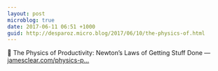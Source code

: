 ```yaml
---
layout: post
microblog: true
date: 2017-06-11 06:51 +1000
guid: http://desparoz.micro.blog/2017/06/10/the-physics-of.html
---
```

🔗 The Physics of Productivity: Newton’s Laws of Getting Stuff Done — [jamesclear.com/physics-p...](http://jamesclear.com/physics-productivity)
